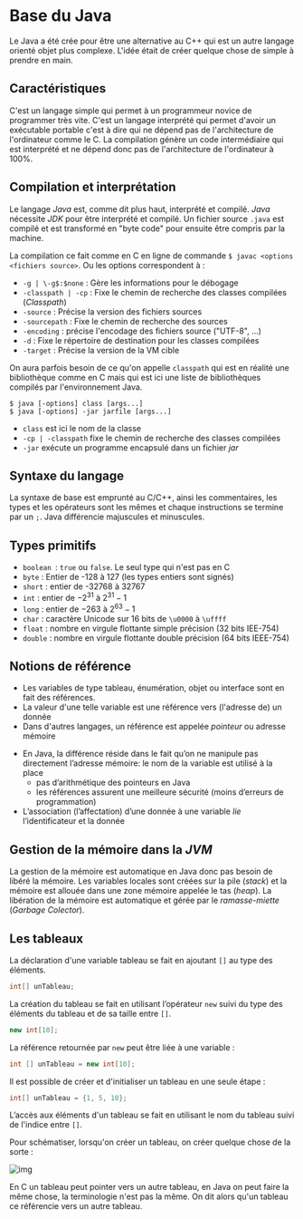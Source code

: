 # Base du Java

Le Java a été crée pour être une alternative au C++ qui est un autre langage orienté objet plus complexe. L'idée était de créer quelque chose de simple à prendre en main.

## Caractéristiques

C'est un langage simple qui permet à un programmeur novice de programmer très vite. C'est un langage interprété qui permet d'avoir un exécutable portable c'est à dire qui ne dépend pas de l'architecture de l'ordinateur comme le C. La compilation génère un code intermédiaire qui est interprété et ne dépend donc pas de l'architecture de l'ordinateur à 100%. 

## Compilation et interprétation

Le langage *Java* est, comme dit plus haut, interprété et compilé. *Java* nécessite *JDK* pour être interprété et compilé. Un fichier source `.java` est compilé et est transformé en "byte code" pour ensuite être compris par la machine.

La compilation ce fait comme en C en ligne de commande `$ javac <options <fichiers source>`. Ou les options correspondent à :

* `-g | \-g$:$none` : Gère les informations pour le débogage
* `-classpath | -cp` : Fixe le chemin de recherche des classes compilées (*Classpath*)
* `-source` : Précise la version des fichiers sources
* `-sourcepath` : Fixe le chemin de recherche des sources
* `-encoding` : précise l'encodage des fichiers source ("UTF-8", ...)
* `-d` : Fixe le répertoire de destination pour les classes compilées
* `-target` : Précise la version de la VM cible

On aura parfois besoin de ce qu'on appelle `classpath` qui est en réalité une bibliothèque comme en C mais qui est ici une liste de bibliothèques compilés par l'environnement Java. 

```shell
$ java [-options] class [args...]
$ java [-options] -jar jarfile [args...]
```

* `class` est ici le nom de la classe
* `-cp | -classpath` fixe le chemin de recherche des classes compilées
* `-jar` exécute un programme encapsulé dans un fichier *jar*

## Syntaxe du langage

La syntaxe de base est emprunté au C/C++, ainsi les commentaires, les types et les opérateurs sont les mêmes et chaque instructions se termine par un `;`. Java différencie majuscules et minuscules. 

## Types primitifs

* `boolean `: `true` ou `false`. Le seul type qui n'est pas en C
* `byte` : Entier de -128 à 127 (les types entiers sont signés)
* `short` : entier de -32768 à 32767
* `int` : entier de $-2^{31}$ à $2^{31}-1$
* `long` : entier de $-2{63}$ à $2^{63} -1$
* `char` : caractère Unicode sur 16 bits de `\u0000` à `\uffff`
* `float` : nombre en virgule flottante simple précision (32 bits IEE-754)
* `double` : nombre en virgule flottante double précision (64 bits IEEE-754)

## Notions de référence

* Les variables de type tableau, énumération, objet ou interface sont en fait des références.
* La valeur d'une telle variable est une référence vers (l'adresse de) un donnée
* Dans d'autres langages, un référence est appelée *pointeur* ou adresse mémoire

- En Java, la différence réside dans le fait qu’on ne manipule pas directement l’adresse mémoire: le nom de la variable est utilisé à la place
  - pas d’arithmétique des pointeurs en Java
  - les références assurent une meilleure sécurité (moins d’erreurs de programmation)
- L’association (l’affectation) d’une donnée à une variable *lie* l’identificateur et la donnée

## Gestion de la mémoire dans la *JVM*

La gestion de la mémoire est automatique en Java donc pas besoin de libéré la mémoire. Les variables locales sont créées sur la pile (*stack*) et la mémoire est allouée dans une zone mémoire appelée le tas (*heap*). La libération de la mémoire est automatique et gérée par le *ramasse-miette* (*Garbage Colector*).

## Les tableaux

La déclaration d'une variable tableau se fait en ajoutant `[]` au type des éléments.

```java
int[] unTableau;
```

La création du tableau se fait en utilisant l’opérateur `new` suivi du type des éléments du tableau et de sa taille entre `[]`.

```java
new int[10];
```

La référence retournée par `new` peut être liée à une variable :

```java
int [] unTableau = new int[10];
```

Il est possible de créer et d'initialiser un tableau en une seule étape :

```java
int[] unTableau = {1, 5, 10};
```

L’accès aux éléments d'un tableau se fait en utilisant le nom du tableau suivi de l'indice entre `[]`.

Pour schématiser, lorsqu'on créer un tableau, on créer quelque chose de la sorte : 

![img](file:///home/nicofm/Desktop/UVSQ/S4/CM/IN404/Documentation/Site/figs/tabref1.png)

En C un tableau peut pointer vers un autre tableau, en Java on peut faire la même chose, la terminologie n'est pas la même. On dit alors qu'un tableau ce référencie vers un autre tableau.

